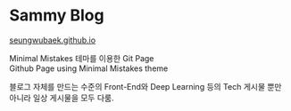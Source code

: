 # Sammy Blog

[seungwubaek.github.io](seungwubaek.github.io)

Minimal Mistakes 테마를 이용한 Git Page<br/>
Github Page using Minimal Mistakes theme

블로그 자체를 만드는 수준의 Front-End와 Deep Learning 등의 Tech 게시물 뿐만 아니라 일상 게시물을 모두 다룸.
